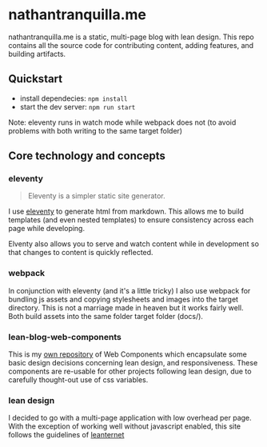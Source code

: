 # nathantranquilla.me

nathantranquilla.me is a static, multi-page blog with lean design. This repo contains all the source code for contributing content, adding features, and building artifacts.

## Quickstart
- install dependecies: `npm install`
- start the dev server: `npm run start`

Note: eleventy runs in watch mode while webpack does not (to avoid problems with both writing to the same target folder)

## Core technology and concepts
### eleventy
> Eleventy is a simpler static site generator.

I use [eleventy](https://www.11ty.dev/) to generate html from markdown. This allows me to build templates (and even nested templates) to ensure consistency across each page while developing. 

Elventy also allows you to serve and watch content while in development so that changes to content is quickly reflected.

### webpack
In conjunction with eleventy (and it's a little tricky) I also use webpack for bundling js assets and copying stylesheets and images into the target directory. This is not a marriage made in heaven but it works fairly well. Both build assets into the same folder target folder (docs/).

### lean-blog-web-components
This is my [own repository](https://github.com/n1tranquilla/lean-blog-web-components) of Web Components which encapsulate some basic design decisions concerning lean design, and responsiveness. These components are re-usable for other projects following lean design, due to carefully thought-out use of css variables.

### lean design
I decided to go with a multi-page application with low overhead per page. With the exception of working well without javascript enabled, this site follows the guidelines of [leanternet](https://www.leanternet.com/principles/)
